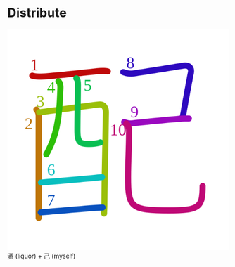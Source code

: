 # Distribute
![914d](Kanji/kanji-colorize/914d.svg)
[酒](Kanji/kanji-dict/酒.md) (liquor) + [己](Kanji/kanji-dict/己.md) (myself) 